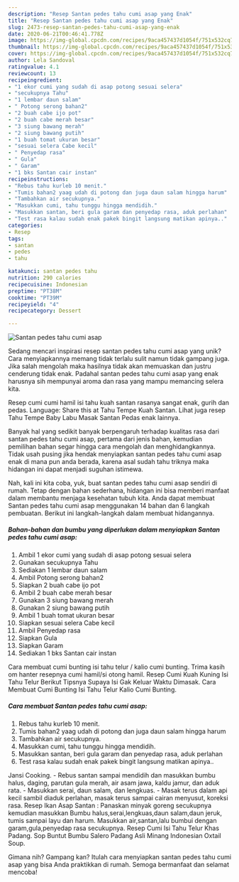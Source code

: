 ```yaml
---
description: "Resep Santan pedes tahu cumi asap yang Enak"
title: "Resep Santan pedes tahu cumi asap yang Enak"
slug: 2473-resep-santan-pedes-tahu-cumi-asap-yang-enak
date: 2020-06-21T00:46:41.778Z
image: https://img-global.cpcdn.com/recipes/9aca457437d1054f/751x532cq70/santan-pedes-tahu-cumi-asap-foto-resep-utama.jpg
thumbnail: https://img-global.cpcdn.com/recipes/9aca457437d1054f/751x532cq70/santan-pedes-tahu-cumi-asap-foto-resep-utama.jpg
cover: https://img-global.cpcdn.com/recipes/9aca457437d1054f/751x532cq70/santan-pedes-tahu-cumi-asap-foto-resep-utama.jpg
author: Lela Sandoval
ratingvalue: 4.1
reviewcount: 13
recipeingredient:
- "1 ekor cumi yang sudah di asap potong sesuai selera"
- "secukupnya Tahu"
- "1 lembar daun salam"
- " Potong serong bahan2"
- "2 buah cabe ijo pot"
- "2 buah cabe merah besar"
- "3 siung bawang merah"
- "2 siung bawang putih"
- "1 buah tomat ukuran besar"
- "sesuai selera Cabe kecil"
- " Penyedap rasa"
- " Gula"
- " Garam"
- "1 bks Santan cair instan"
recipeinstructions:
- "Rebus tahu kurleb 10 menit."
- "Tumis bahan2 yaag udah di potong dan juga daun salam hingga harum"
- "Tambahkan air secukupnya."
- "Masukkan cumi, tahu tunggu hingga mendidih."
- "Masukkan santan, beri gula garam dan penyedap rasa, aduk perlahan"
- "Test rasa kalau sudah enak pakek bingit langsung matikan apinya.."
categories:
- Resep
tags:
- santan
- pedes
- tahu

katakunci: santan pedes tahu 
nutrition: 290 calories
recipecuisine: Indonesian
preptime: "PT38M"
cooktime: "PT39M"
recipeyield: "4"
recipecategory: Dessert

---
```



![Santan pedes tahu cumi asap](https://img-global.cpcdn.com/recipes/9aca457437d1054f/751x532cq70/santan-pedes-tahu-cumi-asap-foto-resep-utama.jpg)

Sedang mencari inspirasi resep santan pedes tahu cumi asap yang unik? Cara menyiapkannya memang tidak terlalu sulit namun tidak gampang juga. Jika salah mengolah maka hasilnya tidak akan memuaskan dan justru cenderung tidak enak. Padahal santan pedes tahu cumi asap yang enak harusnya sih mempunyai aroma dan rasa yang mampu memancing selera kita.

Resep cumi cumi hamil isi tahu kuah santan rasanya sangat enak, gurih dan pedas. Language: Share this at Tahu Tempe Kuah Santan. Lihat juga resep Tahu Tempe Baby Labu Masak Santan Pedas enak lainnya.

Banyak hal yang sedikit banyak berpengaruh terhadap kualitas rasa dari santan pedes tahu cumi asap, pertama dari jenis bahan, kemudian pemilihan bahan segar hingga cara mengolah dan menghidangkannya. Tidak usah pusing jika hendak menyiapkan santan pedes tahu cumi asap enak di mana pun anda berada, karena asal sudah tahu triknya maka hidangan ini dapat menjadi suguhan istimewa.


Nah, kali ini kita coba, yuk, buat santan pedes tahu cumi asap sendiri di rumah. Tetap dengan bahan sederhana, hidangan ini bisa memberi manfaat dalam membantu menjaga kesehatan tubuh kita. Anda dapat membuat Santan pedes tahu cumi asap menggunakan 14 bahan dan 6 langkah pembuatan. Berikut ini langkah-langkah dalam membuat hidangannya.

<!--inarticleads1-->

##### Bahan-bahan dan bumbu yang diperlukan dalam menyiapkan Santan pedes tahu cumi asap:

1. Ambil 1 ekor cumi yang sudah di asap potong sesuai selera
1. Gunakan secukupnya Tahu
1. Sediakan 1 lembar daun salam
1. Ambil  Potong serong bahan2
1. Siapkan 2 buah cabe ijo pot
1. Ambil 2 buah cabe merah besar
1. Gunakan 3 siung bawang merah
1. Gunakan 2 siung bawang putih
1. Ambil 1 buah tomat ukuran besar
1. Siapkan sesuai selera Cabe kecil
1. Ambil  Penyedap rasa
1. Siapkan  Gula
1. Siapkan  Garam
1. Sediakan 1 bks Santan cair instan


Cara membuat cumi bunting isi tahu telur / kalio cumi bunting. Trima kasih om hanter resepnya cumi hamil/si otong hamil. Resep Cumi Kuah Kuning Isi Tahu Telur Berikut Tipsnya Supaya Isi Gak Keluar Waktu Dimasak. Cara Membuat Cumi Bunting Isi Tahu Telur Kalio Cumi Bunting. 

<!--inarticleads2-->

##### Cara membuat Santan pedes tahu cumi asap:

1. Rebus tahu kurleb 10 menit.
1. Tumis bahan2 yaag udah di potong dan juga daun salam hingga harum
1. Tambahkan air secukupnya.
1. Masukkan cumi, tahu tunggu hingga mendidih.
1. Masukkan santan, beri gula garam dan penyedap rasa, aduk perlahan
1. Test rasa kalau sudah enak pakek bingit langsung matikan apinya..


Jansi Cooking. - Rebus santan sampai mendidih dan masukkan bumbu halus, daging, parutan gula merah, air asam jawa, kaldu jamur, dan aduk rata. - Masukkan serai, daun salam, dan lengkuas. - Masak terus dalam api kecil sambil diaduk perlahan, masak terus sampai cairan menyusut, koreksi rasa. Resep Ikan Asap Santan : Panaskan minyak goreng secukupnya kemudian masukkan Bumbu halus,serai,lengkuas,daun salam,daun jeruk, tumis sampai layu dan harum. Masukkan air,santan,lalu bumbui dengan garam,gula,penyedap rasa secukupnya. Resep Cumi Isi Tahu Telur Khas Padang. Sop Buntut Bumbu Salero Padang Asli Minang Indonesian Oxtail Soup. 

Gimana nih? Gampang kan? Itulah cara menyiapkan santan pedes tahu cumi asap yang bisa Anda praktikkan di rumah. Semoga bermanfaat dan selamat mencoba!
